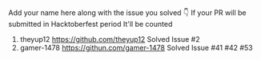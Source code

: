 Add your name here along with the issue you solved 👇
If your PR will be submitted in Hacktoberfest period It'll be counted

1. theyup12 https://github.com/theyup12 Solved Issue #2
2. gamer-1478 https://githun.com/gamer-1478 Solved Issue #41 #42 #53